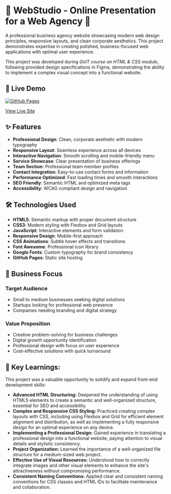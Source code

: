# 🏢 WebStudio - Online Presentation for a Web Agency 🚀

A professional business agency website showcasing modern web design principles, responsive layouts, and clean corporate aesthetics. This project demonstrates expertise in creating polished, business-focused web applications with optimal user experience.

This project was developed during *GoIT course on HTML & CSS module*, following provided design specifications in Figma, demonstrating the ability to implement a complex visual concept into a functional website.

## 🚀 Live Demo

[![GitHub Pages](https://img.shields.io/badge/GitHub%20Pages-Deployed-brightgreen)](https://ellamm.github.io/WebStudio/)

[View Live Site](https://ellamm.github.io/WebStudio/)

## ✨ Features

- **Professional Design**: Clean, corporate aesthetic with modern typography
- **Responsive Layout**: Seamless experience across all devices
- **Interactive Navigation**: Smooth scrolling and mobile-friendly menu
- **Service Showcase**: Clear presentation of business offerings
- **Team Section**: Professional team member profiles
- **Contact Integration**: Easy-to-use contact forms and information
- **Performance Optimized**: Fast loading times and smooth interactions
- **SEO Friendly**: Semantic HTML and optimized meta tags
- **Accessibility**: WCAG compliant design and navigation

## 🛠️ Technologies Used

- **HTML5**: Semantic markup with proper document structure
- **CSS3**: Modern styling with Flexbox and Grid layouts
- **JavaScript**: Interactive elements and form validation
- **Responsive Design**: Mobile-first approach
- **CSS Animations**: Subtle hover effects and transitions
- **Font Awesome**: Professional icon library
- **Google Fonts**: Custom typography for brand consistency
- **GitHub Pages**: Static site hosting

## 🎯 Business Focus

### Target Audience
- Small to medium businesses seeking digital solutions
- Startups looking for professional web presence
- Companies needing branding and digital strategy

### Value Proposition
- Creative problem-solving for business challenges
- Digital growth opportunity identification
- Professional design with focus on user experience
- Cost-effective solutions with quick turnaround

## 🧠 Key Learnings:

This project was a valuable opportunity to solidify and expand front-end development skills:

* **Advanced HTML Structuring:** Deepened the understanding of using HTML5 elements to create a semantic and well-organized structure, essential for SEO and accessibility.
* **Complex and Responsive CSS Styling:** Practiced creating complex layouts with CSS, including using Flexbox and Grid for efficient element alignment and distribution, as well as implementing a fully responsive design for an optimal experience on any device.
* **Implementing a Professional Design:** Gained experience in translating a professional design into a functional website, paying attention to visual details and stylistic consistency.
* **Project Organization:** Learned the importance of a well-organized file structure for a medium-sized web project.
* **Effective Use of Visual Resources:** Understood how to correctly integrate images and other visual elements to enhance the site's attractiveness without compromising performance.
* **Consistent Naming Conventions:** Applied clear and consistent naming conventions for CSS classes and HTML IDs to facilitate maintenance and collaboration.









